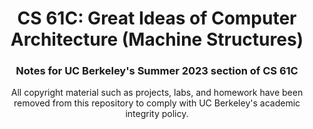 <!--Project Header -->
<h1 align="center">CS 61C: Great Ideas of Computer Architecture (Machine Structures)</h1>
<h3 align="center">Notes for UC Berkeley's Summer 2023 section of CS 61C</h3>

<!-- Overview -->
<p align="center">All copyright material such as projects, labs, and homework have been removed from this repository to comply with UC Berkeley's academic integrity policy.</p>

